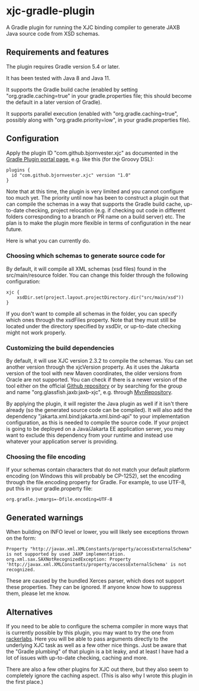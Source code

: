 # xjc-gradle-plugin
A Gradle plugin for running the XJC binding compiler to generate JAXB Java source code from XSD schemas.

## Requirements and features
The plugin requires Gradle version 5.4 or later.

It has been tested with Java 8 and Java 11.

It supports the Gradle build cache (enabled by setting "org.gradle.caching=true" in your gradle.properties file; this should become the default in a later version of Gradle).

It supports parallel execution (enabled with "org.gradle.caching=true", possibly along with "org.gradle.priority=low", in your gradle.properties file).

## Configuration
Apply the plugin ID "com.github.bjornvester.xjc" as documented in the [Gradle Plugin portal page](https://plugins.gradle.org/plugin/com.github.bjornvester.xjc), e.g. like this (for the Groovy DSL):

```
plugins {
  id "com.github.bjornvester.xjc" version "1.0"
}
```

Note that at this time, the plugin is very limited and you cannot configure too much yet.
The priority until now has been to construct a plugin out that can compile the schemas in a way that supports the Gradle build cache, up-to-date checking, project relocation (e.g. if checking out code in different folders corresponding to a branch or PR name on a build server) etc.
The plan is to make the plugin more flexible in terms of configuration in the near future.

Here is what you can currently do.

### Choosing which schemas to generate source code for
By default, it will compile all XML schemas (xsd files) found in the src/main/resource folder.
You can change this folder through the following configuration:

```
xjc {
    xsdDir.set(project.layout.projectDirectory.dir("src/main/xsd"))
}
```

If you don't want to compile all schemas in the folder, you can specify which ones through the xsdFiles property.
Note that they must still be located under the directory specified by xsdDir, or up-to-date checking might not work properly.

### Customizing the build dependencies
By default, it will use XJC version 2.3.2 to compile the schemas. You can set another version through the xjcVersion property.
As it uses the Jakarta version of the tool with new Maven coordinates, the older versions from Oracle are not supported.
You can check if there is a newer version of the tool either on the official [Github repository](https://github.com/eclipse-ee4j/jaxb-ri/releases)
or by searching for the group and name "org.glassfish.jaxb:jaxb-xjc", e.g. through [MvnRepository](https://mvnrepository.com/artifact/org.glassfish.jaxb/jaxb-xjc).

By applying the plugin, it will register the Java plugin as well if it isn't there already (so the generated source code can be compiled).
It will also add the dependency "jakarta.xml.bind:jakarta.xml.bind-api" to your implementation configuration, as this is needed to compile the source code.
If your project is going to be deployed on a Java/Jakarta EE application server, you may want to exclude this dependency from your runtime and instead use whatever your application server is providing.

### Choosing the file encoding
If your schemas contain characters that do not match your default platform encoding (on Windows this will probably be CP-1252),
set the encoding through the file.encoding property for Gradle. For example, to use UTF-8, put this in your gradle.property file:

```
org.gradle.jvmargs=-Dfile.encoding=UTF-8
```    

## Generated warnings
When building on INFO level or lower, you will likely see exceptions thrown on the form:

```
Property "http://javax.xml.XMLConstants/property/accessExternalSchema" is not supported by used JAXP implementation.
org.xml.sax.SAXNotRecognizedException: Property 'http://javax.xml.XMLConstants/property/accessExternalSchema' is not recognized.
```

These are caused by the bundled Xerces parser, which does not support these properties.
They can be ignored.
If anyone know how to suppress them, please let me know.

## Alternatives
If you need to be able to configure the schema compiler in more ways that is currently possible by this plugin, you may want to try the one from [rackerlabs](https://github.com/rackerlabs/gradle-jaxb-plugin).
Here you will be able to pass arguments directly to the underlying XJC task as well as a few other nice things. Just be aware that the "Gradle plumbing" of that plugin is a bit leaky, and at least I have had a lot of issues with up-to-date checking, caching and more.

There are also a few other plugins for XJC out there, but they also seem to completely ignore the caching aspect.
(This is also why I wrote this plugin in the first place.)
